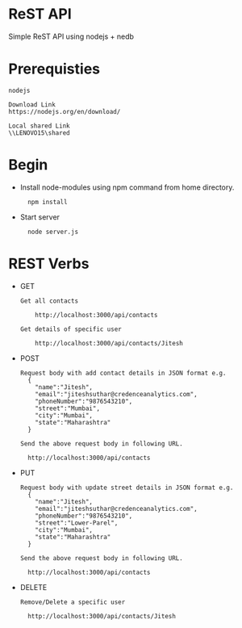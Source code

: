 # ReST API
Simple ReST API using nodejs + nedb

# Prerequisties 
    nodejs
 
    Download Link
    https://nodejs.org/en/download/
    
    Local shared Link
    \\LENOVO15\shared

	

# Begin
* Install node-modules using npm command from home directory.

		npm install
    
* Start server
		
		node server.js
    
# REST Verbs
* GET
		
      Get all contacts
          
          http://localhost:3000/api/contacts

      Get details of specific user
          
          http://localhost:3000/api/contacts/Jitesh

* POST

      Request body with add contact details in JSON format e.g.
        {
          "name":"Jitesh",
          "email":"jiteshsuthar@credenceanalytics.com",
          "phoneNumber":"9876543210",
          "street":"Mumbai",
          "city":"Mumbai",
          "state":"Maharashtra"
        }

      Send the above request body in following URL.
        
        http://localhost:3000/api/contacts

* PUT

      Request body with update street details in JSON format e.g.
        {
          "name":"Jitesh",
          "email":"jiteshsuthar@credenceanalytics.com",
          "phoneNumber":"9876543210",
          "street":"Lower-Parel",
          "city":"Mumbai",
          "state":"Maharashtra"
        }

      Send the above request body in following URL.
		    
        http://localhost:3000/api/contacts


* DELETE

      Remove/Delete a specific user
        
        http://localhost:3000/api/contacts/Jitesh
